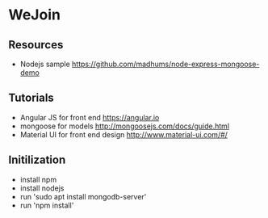 # WeJoin
## Resources
* Nodejs sample https://github.com/madhums/node-express-mongoose-demo
## Tutorials
* Angular JS for front end https://angular.io
* mongoose for models http://mongoosejs.com/docs/guide.html
* Material UI for front end design http://www.material-ui.com/#/

## Initilization
* install npm
* install nodejs
* run 'sudo apt install mongodb-server'
* run 'npm install'